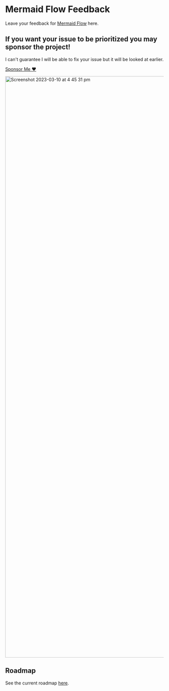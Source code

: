 # Mermaid Flow Feedback
Leave your feedback for [Mermaid Flow](https://www.mermaidflow.app) here.

## If you want your issue to be prioritized you may sponsor the project!

I can't guarantee I will be able to fix your issue but it will be looked at earlier.

[Sponsor Me ❤️](https://github.com/sponsors/ted-marozzi)


<img width="1840" alt="Screenshot 2023-03-10 at 4 45 31 pm" src="https://user-images.githubusercontent.com/38032037/224233628-c1844ad0-6b6d-41d5-ad77-a2b0084c5444.png">

## Roadmap

See the current roadmap [here](https://github.com/users/ted-marozzi/projects/4/views/1).
